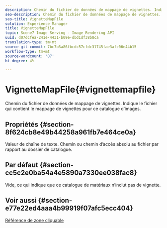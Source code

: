 ```yaml
---
description: Chemin du fichier de données de mappage de vignettes. Indique le fichier qui contient le mappage de vignettes pour ce catalogue d’images.
seo-description: Chemin du fichier de données de mappage de vignettes. Indique le fichier qui contient le mappage de vignettes pour ce catalogue d’images.
seo-title: VignetteMapFile
solution: Experience Manager
title: VignetteMapFile
topic: Scene7 Image Serving - Image Rendering API
uuid: d07dcfea-241e-4431-b09e-dbd1df38b8ca
translation-type: tm+mt
source-git-commit: 7bc7b3a86fbcdc57cfdc31745fae3afc06e44b15
workflow-type: tm+mt
source-wordcount: '87'
ht-degree: 4%

---
```



# VignetteMapFile{#vignettemapfile}

Chemin du fichier de données de mappage de vignettes. Indique le fichier qui contient le mappage de vignettes pour ce catalogue d’images.

## Propriétés {#section-8f624cb8e49b44258a961fb7e464ce0a}

Valeur de chaîne de texte. Chemin ou chemin d’accès absolu au fichier par rapport au dossier de catalogue.

## Par défaut {#section-cc5c2e0ba54a4e5890a7330ee038fac8}

Vide, ce qui indique que ce catalogue de matériaux n’inclut pas de vignette.

## Voir aussi {#section-e77e22ed4aaa4b99919f07afc5ecc404}

[Référence de zone cliquable](../../../../../ir-api/material-cat/image-rendering-api-ref/c-ir-material-catalog/c-ir-vignette-map-reference/c-ir-vignette-map-reference.md#concept-f9486269f2b04d4cb6750f3af7bf0eb7)

